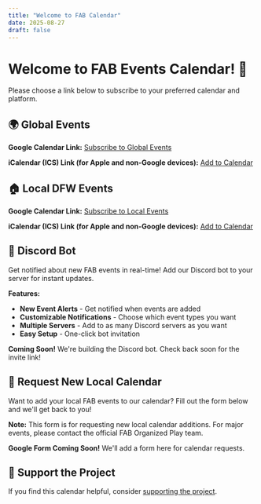 ```yaml
---
title: "Welcome to FAB Calendar"
date: 2025-08-27
draft: false
---
```


# Welcome to FAB Events Calendar! 🎴

Please choose a link below to subscribe to your preferred calendar and platform.


## 🌍 Global Events

**Google Calendar Link:** [Subscribe to Global Events](https://calendar.google.com/calendar/embed?src=218e7e21cc1ab2c39e682ae90d925d3f02a729c9718ae4d1a4bb3c359cc06c6f%40group.calendar.google.com&ctz=America%2FChicago)

**iCalendar (ICS) Link (for Apple and non-Google devices):** [Add to Calendar](webcal://calendar.google.com/calendar/ical/218e7e21cc1ab2c39e682ae90d925d3f02a729c9718ae4d1a4bb3c359cc06c6f%40group.calendar.google.com/public/basic.ics)


## 🏠 Local DFW Events

**Google Calendar Link:** [Subscribe to Local Events](https://calendar.google.com/calendar/embed?src=8770b148f3c23449c9c85160535dcf15e1cb5b5a3f76201ec4a2c44f8d65fc1b%40group.calendar.google.com&ctz=America%2FChicago)

**iCalendar (ICS) Link (for Apple and non-Google devices):** [Add to Calendar](webcal://calendar.google.com/calendar/ical/8770b148f3c23449c9c85160535dcf15e1cb5b5a3f76201ec4a2c44f8d65fc1b%40group.calendar.google.com/public/basic.ics)


## 🤖 Discord Bot

Get notified about new FAB events in real-time! Add our Discord bot to your server for instant updates.

**Features:**
- **New Event Alerts** - Get notified when events are added
- **Customizable Notifications** - Choose which event types you want
- **Multiple Servers** - Add to as many Discord servers as you want
- **Easy Setup** - One-click bot invitation

**Coming Soon!** We're building the Discord bot. Check back soon for the invite link!


## 📝 Request New Local Calendar

Want to add your local FAB events to our calendar? Fill out the form below and we'll get back to you!

**Note:** This form is for requesting new local calendar additions. For major events, please contact the official FAB Organized Play team.

**Google Form Coming Soon!** We'll add a form here for calendar requests.


## 💝 Support the Project

If you find this calendar helpful, consider [supporting the project](https://www.paypal.me/Chase323).
